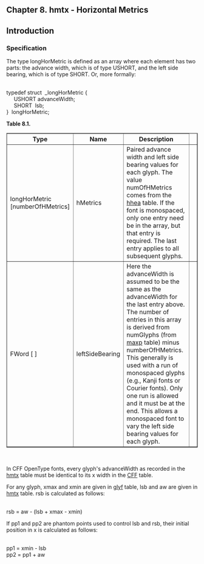 <div xmlns="http://www.w3.org/1999/xhtml" role="" class="chapter"><div class="titlepage"><div><div><h2 class="title"><a name="chapter.hmtx"></a>Chapter 8. hmtx - Horizontal Metrics</h2></div></div></div><div role="fragment" class="section"><div class="titlepage"><div><div><h2 class="title" style="clear: both"><a name="idm80799776368"></a>Introduction</h2></div></div></div><div role="specification" class="section"><div class="titlepage"><div><div><h3 class="title"><a name="section.8.1.1"></a>Specification</h3></div></div></div><p role="">The type longHorMetric is defined as an array where each
          element has two parts: the advance width, which is of type
          USHORT, and the left side bearing, which is of type SHORT.
          Or, more formally:</p><div role="" class="literallayout"><p><br/>
typedef struct  _longHorMetric {<br/>
     USHORT advanceWidth;<br/>
     SHORT  lsb;<br/>
}  longHorMetric;<br/>
</p></div><div class="table"><a name="idm80799773488"></a><p class="title"><strong>Table 8.1. </strong></p><div class="table-contents"><table role="" class="table" border="1"><colgroup><col/><col/><col/><col/></colgroup><thead><tr><th role="">Type</th><th role="">Name</th><th role="">Description</th><td class="auto-generated"> </td></tr></thead><tbody><tr><td role="">longHorMetric [numberOfHMetrics]</td><td role="">hMetrics</td><td role="">Paired advance width and left side bearing
              values for each glyph. The value numOfHMetrics comes
              from the <a role="" class="link" href="chapter.hhea.html" title="Chapter 7. hhea - Horizontal Header">hhea</a> table. If the font is
              monospaced, only one entry need be in the array, but
              that entry is required. The last entry applies to all
              subsequent glyphs.</td><td class="auto-generated"> </td></tr><tr><td role="">FWord [ ]</td><td role="">leftSideBearing</td><td role="">Here the advanceWidth is assumed to be the
              same as the advanceWidth for the last entry above. The
              number of entries in this array is derived from
              numGlyphs (from <a role="" class="link" href="chapter.maxp.html" title="Chapter 9. maxp - Maximum Profile">maxp</a> table) minus
              numberOfHMetrics. This generally is used with a run of
              monospaced glyphs (e.g., Kanji fonts or Courier fonts).
              Only one run is allowed and it must be at the end. This
              allows a monospaced font to vary the left side bearing
              values for each glyph.</td><td class="auto-generated"> </td></tr></tbody></table></div></div><br class="table-break"/><p role="">In CFF OpenType fonts, every glyph's advanceWidth as
          recorded in the <a role="" class="link" href="chapter.hmtx.html" title="Chapter 8. hmtx - Horizontal Metrics">hmtx</a> table must be identical to its x
          width in the <a role="" class="link" href="chapter.CFF.html" title="Chapter 19. CFF - PostScript font program (Compact Font Format) table">CFF</a> table.</p><p role="">For any glyph, xmax and xmin are given in
          <a role="" class="link" href="chapter.glyf.html" title="Chapter 16. glyf - Glyf Data">glyf</a> table, lsb and aw are given in
          <a role="" class="link" href="chapter.hmtx.html" title="Chapter 8. hmtx - Horizontal Metrics">hmtx</a> table. rsb is calculated as
          follows:</p><div role="" class="literallayout"><p><br/>
rsb = aw - (lsb + xmax - xmin)<br/>
</p></div><p role="">If pp1 and pp2 are phantom points used to control lsb
          and rsb, their initial position in x is calculated as
          follows:</p><div role="" class="literallayout"><p><br/>
pp1 = xmin - lsb<br/>
pp2 = pp1 + aw<br/>
</p></div></div></div></div>